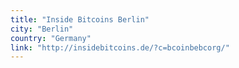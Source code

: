 ```yaml
---
title: "Inside Bitcoins Berlin"
city: "Berlin"
country: "Germany"
link: "http://insidebitcoins.de/?c=bcoinbebcorg/"
---
```

